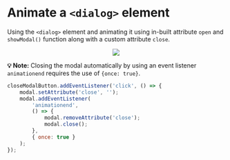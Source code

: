 # Animate a `<dialog>` element

Using the `<dialog>` element and animating it using in-built attribute `open` and `showModal()` function along with a custom attribute `close`.

<p align="center">
  <img src="https://media3.giphy.com/media/VqiScA4E8Z0bN0eqwN/giphy.gif?cid=790b76112bd655fb3b6847aae12ca2e30e0a2891462e5286&rid=giphy.gif&ct=g">
</p>

**:bulb: Note:** Closing the modal automatically by using an event listener `animationend` requires the use of `{once: true}`.

```js
closeModalButton.addEventListener('click', () => {
	modal.setAttribute('close', '');
	modal.addEventListener(
		'animationend',
		() => {
			modal.removeAttribute('close');
			modal.close();
		},
		{ once: true }
	);
});
```
